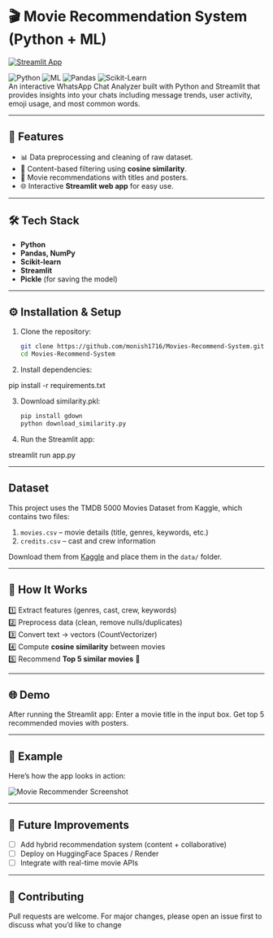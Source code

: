 # 🎬 Movie Recommendation System (Python + ML)
[![Streamlit App](https://static.streamlit.io/badges/streamlit_badge_black_white.svg)](https://monish-whatsapp-chat-analysis.streamlit.app)




![Python](https://img.shields.io/badge/Language-Python-blue)
![ML](https://img.shields.io/badge/Domain-Machine_Learning-green)
![Pandas](https://img.shields.io/badge/Library-Pandas-yellow)
![Scikit-Learn](https://img.shields.io/badge/Library-Scikit--Learn-orange)  
An interactive WhatsApp Chat Analyzer built with Python and Streamlit that provides insights into your chats including message trends, user activity, emoji usage, and most common words.

---

## 🚀 Features
- 📊 Data preprocessing and cleaning of raw dataset.  
- 🧮 Content-based filtering using **cosine similarity**.  
- 🎥 Movie recommendations with titles and posters.  
- 🌐 Interactive **Streamlit web app** for easy use.  

---

## 🛠️ Tech Stack
- **Python**
- **Pandas, NumPy**
- **Scikit-learn**
- **Streamlit**
- **Pickle** (for saving the model)

---

## ⚙️ Installation & Setup
1. Clone the repository:
   ```bash
   git clone https://github.com/monish1716/Movies-Recommend-System.git
   cd Movies-Recommend-System

2. Install dependencies:

pip install -r requirements.txt

3. Download similarity.pkl:
   ```bash
   pip install gdown
   python download_similarity.py
   
4. Run the Streamlit app:

streamlit run app.py

---

## Dataset
This project uses the TMDB 5000 Movies Dataset from Kaggle, which contains two files:
1. `movies.csv` – movie details (title, genres, keywords, etc.)
2. `credits.csv` – cast and crew information  

Download them from [Kaggle](https://www.kaggle.com/datasets/tmdb/tmdb-movie-metadata) and place them in the `data/` folder.

---

## 🎯 How It Works
 
1️⃣ Extract features (genres, cast, crew, keywords)  
2️⃣ Preprocess data (clean, remove nulls/duplicates)  
3️⃣ Convert text → vectors (CountVectorizer)  
4️⃣ Compute **cosine similarity** between movies  
5️⃣ Recommend **Top 5 similar movies** 🎥  


---

## 🌐 Demo

After running the Streamlit app:
Enter a movie title in the input box.
Get top 5 recommended movies with posters.

---

## 📌 Example  
Here’s how the app looks in action:  

![Movie Recommender Screenshot](images/mrs.png)  

---

## 🔮 Future Improvements  
- [ ] Add hybrid recommendation system (content + collaborative)  
- [ ] Deploy on HuggingFace Spaces / Render  
- [ ] Integrate with real-time movie APIs  

---

## 🤝 Contributing

Pull requests are welcome.
For major changes, please open an issue first to discuss what you’d like to change

